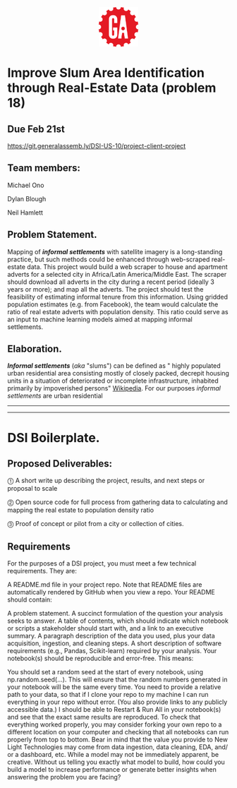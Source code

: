 
<p align="center">
<img height="90" width="90" src="./Graphics/GA_logo.png" > 

# Improve Slum Area Identification through Real-Estate Data (problem 18)


</p>


## Due Feb 21st
https://git.generalassemb.ly/DSI-US-10/project-client-project

## Team members:
Michael Ono

Dylan Blough

Neil Hamlett

## Problem Statement. 

Mapping of ***informal settlements*** with satellite imagery is a long-standing practice, but such methods could be enhanced through web-scraped real-estate data. This project would build a web scraper to house and apartment adverts for a selected city in Africa/Latin America/Middle East. The scraper should download all adverts in the city during a recent period (ideally 3 years or more); and map all the adverts. The project should test the feasibility of estimating informal tenure from this information. Using gridded population estimates (e.g. from Facebook), the team would calculate the ratio of real estate adverts with population density. This ratio could serve as an input to machine learning models aimed at mapping informal settlements.


## Elaboration.

***Informal settlements*** (*aka* "slums") can be defined as " highly populated urban residential area consisting mostly of closely packed, decrepit housing units in a situation of deteriorated or incomplete infrastructure, inhabited primarily by impoverished persons" [Wikipedia](https://en.wikipedia.org/wiki/Slum).  For our purposes *informal settlements* are urban residential 

-----
-----
<p align="center">

# DSI Boilerplate.

</p>


## Proposed Deliverables:

⓵ A short write up describing the project, results, and next steps or proposal to scale

⓶ Open source code for full process from gathering data to calculating and mapping the real estate to population density ratio

⓷ Proof of concept or pilot from a city or collection of cities.

## Requirements
For the purposes of a DSI project, you must meet a few technical requirements. They are:

A README.md file in your project repo. Note that README files are automatically rendered by GitHub when you view a repo. Your README should contain:

A problem statement.
A succinct formulation of the question your analysis seeks to answer.
A table of contents, which should indicate which notebook or scripts a stakeholder should start with, and a link to an executive summary.
A paragraph description of the data you used, plus your data acquisition, ingestion, and cleaning steps.
A short description of software requirements (e.g., Pandas, Scikit-learn) required by your analysis.
Your notebook(s) should be reproducible and error-free. This means:

You should set a random seed at the start of every notebook, using np.random.seed(...). This will ensure that the random numbers generated in your notebook will be the same every time.
You need to provide a relative path to your data, so that if I clone your repo to my machine I can run everything in your repo without error. (You also provide links to any publicly accessible data.)
I should be able to Restart & Run All in your notebook(s) and see that the exact same results are reproduced.
To check that everything worked properly, you may consider forking your own repo to a different location on your computer and checking that all notebooks can run properly from top to bottom.
Bear in mind that the value you provide to New Light Technologies may come from data ingestion, data cleaning, EDA, and/ or a dashboard, etc. While a model may not be immediately apparent, be creative. Without us telling you exactly what model to build, how could you build a model to increase performance or generate better insights when answering the problem you are facing?
